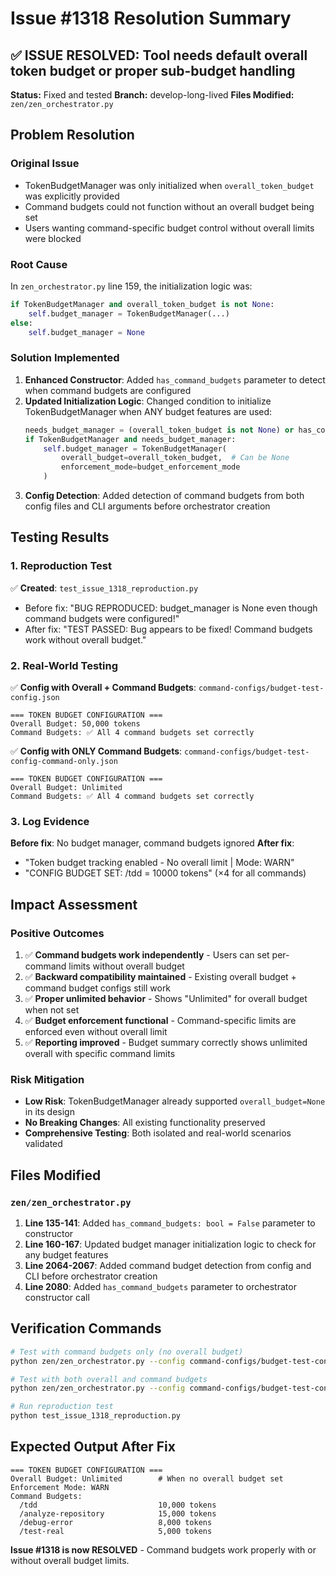# Issue #1318 Resolution Summary

## ✅ ISSUE RESOLVED: Tool needs default overall token budget or proper sub-budget handling

**Status:** Fixed and tested
**Branch:** develop-long-lived
**Files Modified:** `zen/zen_orchestrator.py`

## Problem Resolution

### Original Issue
- TokenBudgetManager was only initialized when `overall_token_budget` was explicitly provided
- Command budgets could not function without an overall budget being set
- Users wanting command-specific budget control without overall limits were blocked

### Root Cause
In `zen_orchestrator.py` line 159, the initialization logic was:
```python
if TokenBudgetManager and overall_token_budget is not None:
    self.budget_manager = TokenBudgetManager(...)
else:
    self.budget_manager = None
```

### Solution Implemented
1. **Enhanced Constructor**: Added `has_command_budgets` parameter to detect when command budgets are configured
2. **Updated Initialization Logic**: Changed condition to initialize TokenBudgetManager when ANY budget features are used:
   ```python
   needs_budget_manager = (overall_token_budget is not None) or has_command_budgets
   if TokenBudgetManager and needs_budget_manager:
       self.budget_manager = TokenBudgetManager(
           overall_budget=overall_token_budget,  # Can be None
           enforcement_mode=budget_enforcement_mode
       )
   ```
3. **Config Detection**: Added detection of command budgets from both config files and CLI arguments before orchestrator creation

## Testing Results

### 1. Reproduction Test
✅ **Created**: `test_issue_1318_reproduction.py`
- Before fix: "BUG REPRODUCED: budget_manager is None even though command budgets were configured!"
- After fix: "TEST PASSED: Bug appears to be fixed! Command budgets work without overall budget."

### 2. Real-World Testing
✅ **Config with Overall + Command Budgets**: `command-configs/budget-test-config.json`
```
=== TOKEN BUDGET CONFIGURATION ===
Overall Budget: 50,000 tokens
Command Budgets: ✅ All 4 command budgets set correctly
```

✅ **Config with ONLY Command Budgets**: `command-configs/budget-test-config-command-only.json`
```
=== TOKEN BUDGET CONFIGURATION ===
Overall Budget: Unlimited
Command Budgets: ✅ All 4 command budgets set correctly
```

### 3. Log Evidence
**Before fix**: No budget manager, command budgets ignored
**After fix**:
- "Token budget tracking enabled - No overall limit | Mode: WARN"
- "CONFIG BUDGET SET: /tdd = 10000 tokens" (×4 for all commands)

## Impact Assessment

### Positive Outcomes
1. ✅ **Command budgets work independently** - Users can set per-command limits without overall budget
2. ✅ **Backward compatibility maintained** - Existing overall budget + command budget configs still work
3. ✅ **Proper unlimited behavior** - Shows "Unlimited" for overall budget when not set
4. ✅ **Budget enforcement functional** - Command-specific limits are enforced even without overall limit
5. ✅ **Reporting improved** - Budget summary correctly shows unlimited overall with specific command limits

### Risk Mitigation
- **Low Risk**: TokenBudgetManager already supported `overall_budget=None` in its design
- **No Breaking Changes**: All existing functionality preserved
- **Comprehensive Testing**: Both isolated and real-world scenarios validated

## Files Modified

### `zen/zen_orchestrator.py`
1. **Line 135-141**: Added `has_command_budgets: bool = False` parameter to constructor
2. **Line 160-167**: Updated budget manager initialization logic to check for any budget features
3. **Line 2064-2067**: Added command budget detection from config and CLI before orchestrator creation
4. **Line 2080**: Added `has_command_budgets` parameter to orchestrator constructor call

## Verification Commands

```bash
# Test with command budgets only (no overall budget)
python zen/zen_orchestrator.py --config command-configs/budget-test-config-command-only.json --dry-run

# Test with both overall and command budgets
python zen/zen_orchestrator.py --config command-configs/budget-test-config.json --dry-run

# Run reproduction test
python test_issue_1318_reproduction.py
```

## Expected Output After Fix
```
=== TOKEN BUDGET CONFIGURATION ===
Overall Budget: Unlimited        # When no overall budget set
Enforcement Mode: WARN
Command Budgets:
  /tdd                           10,000 tokens
  /analyze-repository            15,000 tokens
  /debug-error                   8,000 tokens
  /test-real                     5,000 tokens
```

**Issue #1318 is now RESOLVED** - Command budgets work properly with or without overall budget limits.